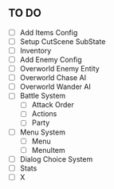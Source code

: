 ## TO DO

- [ ] Add Items Config
- [ ] Setup CutScene SubState
- [ ] Inventory
- [ ] Add Enemy Config
- [ ] Overworld Enemy Entity
- [ ] Overworld Chase AI
- [ ] Overworld Wander AI
- [ ] Battle System
    - [ ] Attack Order
    - [ ] Actions
    - [ ] Party
- [ ] Menu System
    - [ ] Menu
    - [ ] MenuItem
- [ ] Dialog Choice System
- [ ] Stats
- [ ] X
